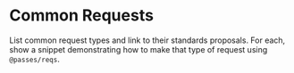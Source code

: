 # Common Requests

List common request types and link to their standards proposals. For each, show a snippet demonstrating how to make that type of request using `@passes/reqs`.